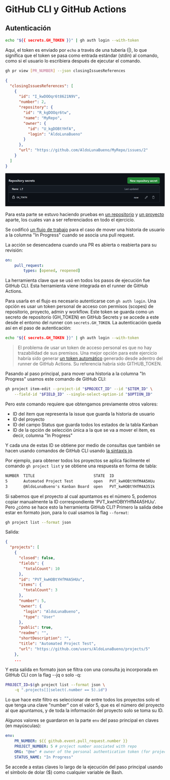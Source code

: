 # GitHub CLI y GitHub Actions

## Autenticación

```bash
echo "${{ secrets.GH_TOKEN }}" | gh auth login --with-token
```

Aquí, el token es enviado por ``echo`` a través de una tubería (|), lo que significa que el token se pasa como entrada estándar (stdin) al comando, como si el usuario lo escribiera después de ejecutar el comando.

```bash
gh pr view [PR_NUMBER] --json closingIssuesReferences
```

```json
{
  "closingIssuesReferences": [
    {
      "id": "I_kwDOOqr6t8621N9V",
      "number": 2,
      "repository": {
        "id": "R_kgDOOqr6tw",
        "name": "MyRepo",
        "owner": {
          "id": "U_kgDOBtYHfA",
          "login": "AldoLunaBueno"
        }
      },
      "url": "https://github.com/AldoLunaBueno/MyRepo/issues/2"
    }
  ]
}
```

![alt](images/2025-05-16-13-38-03.png)

Para esta parte se estuvo haciendo pruebas en [un repositorio](https://github.com/AldoLunaBueno/MyRepo) y [un proyecto](https://github.com/users/AldoLunaBueno/projects/5/views/1) aparte, los cuales van a ser referenciados en todo el ejercicio.

Se codificó [un flujo de trabajo](.github/workflows/move-to-in-progress.yml) para el caso de mover una historia de usuario a la columna "In Progress" cuando se asocia una pull request.

La acción se desencadena cuando una PR es abierta o reabierta para su revisión:

```yml
on:
	pull_request:
        types: [opened, reopened]
```

La herramienta clave que se usó en todos los pasos de ejecución fue GitHub CLI. Esta herramienta viene integrada en el runner de GitHub Actions. 

Para usarla en el flujo es necesario autenticarse con ``gh auth login``. Una opción es usar un token personal de acceso con permisos (scopes) de repositorio, proyecto, admin y workflow. Este token se guarda como un secreto de repositorio (GH_TOKEN) en GitHub Secrets y se accede a este desde el entorno del runner con ``secrets.GH_TOKEN``. La autenticación queda así en el paso de autenticación:

```bash
echo "${{ secrets.GH_TOKEN }}" | gh auth login --with-token
```

> El problema de usar un token de acceso personal es que no hay trazabilidad de sus premisos. Una mejor opción para este ejercicio habría sido generar [un token automático](https://docs.github.com/es/actions/writing-workflows/workflow-syntax-for-github-actions#defining-access-for-the-github_token-scopes) generado desde adentro del runner de GitHub Actions. Su referencia habría sido GITHUB_TOKEN.

Pasando al paso principal, para mover una historia a la columna "In Progress" usamos este comando de GitHub CLI:

```bash
gh project item-edit --project-id "$PROJECT_ID" --id "$ITEM_ID" \
    --field-id "$FIELD_ID" --single-select-option-id "$OPTION_ID"
```

Pero este comando requiere que obtengamos previamente otros valores:

- ID del item que representa la issue que guarda la historia de usuario
- ID del proyecto
- ID del campo Status que guarda todos los estados de la tabla Kanban
- ID de la opción de selección única a la que se va a mover el item, es decir, columna "In Progress"

Y cada una de estas ID se obtiene por medio de consultas que también se hacen usando comandos de GitHub CLI usando [la sintaxis jq](https://jqlang.org/manual/). 

Por ejemplo, para obtener todos los proyectos se aplica fácilmente el comando ``gh project list`` y se obtiene una respuesta en forma de tabla:

```txt
NUMBER  TITLE                          STATE  ID                  
5       Automated Project Test         open   PVT_kwHOBtYHfM4A5HUu
3       @AldoLunaBueno's Kanban Board  open   PVT_kwHOBtYHfM4A351k
```

Si sabemos que el proyecto al cual apuntamos es el número 5, podemos copiar manualmente la ID correspondiente 'PVT_kwHOBtYHfM4A5HUu'. Pero ¿cómo se hace esto la herramienta GitHub CLI? Primero la salida debe estar en formato json, para lo cual usamos la flag ``--format``:

```bash
gh project list --format json
```

Salida:

```json
{
  "projects": [
    {
      "closed": false,
      "fields": {
        "totalCount": 10
      },
      "id": "PVT_kwHOBtYHfM4A5HUu",
      "items": {
        "totalCount": 3
      },
      "number": 5,
      "owner": {
        "login": "AldoLunaBueno",
        "type": "User"
      },
      "public": true,
      "readme": "",
      "shortDescription": "",
      "title": "Automated Project Test",
      "url": "https://github.com/users/AldoLunaBueno/projects/5"
    },
	...
```

Y esta salida en formato json se filtra con una consulta jq incorporada en GitHub CLI con la flag --jq o solo -q:

```bash
PROJECT_ID=$(gh project list --format json \
    -q ".projects[]|select(.number == 5).id")
```

Lo que hace este filtro es seleccionar de entre todos los proyectos solo el que tenga una clave "number" con el valor 5, que es el número del proyecto al que apuntamos, y de toda la información del proyecto solo se toma su ID.

Algunos valores se guardaron en la parte `env` del paso principal en claves (en mayúsculas):

```yml
env:
	PR_NUMBER: ${{ github.event.pull_request.number }}
	PROJECT_NUMBER: 5 # project number asociated with repo
	ORG: "@me" # owner of the personal authentication token (for project, not PR)
	STATUS_NAME: "In Progress"
```

Se accede a estas claves lo largo de la ejecución del paso principal usando el símbolo de dolar ($) como cualquier variable de Bash.

